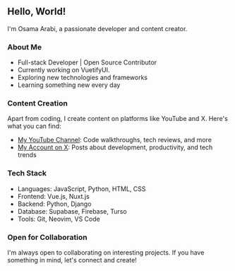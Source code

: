 ## Hello, World!

I'm Osama Arabi, a passionate developer and content creator.

### About Me

- Full-stack Developer | Open Source Contributor
- Currently working on VuetifyUI.
- Exploring new technologies and frameworks
- Learning something new every day

### Content Creation

Apart from coding, I create content on platforms like YouTube and X. Here's what you can find:

- [My YouTube Channel](https://www.youtube.com/@SudoerZero): Code walkthroughs, tech reviews, and more
- [My Account on X](https://twitter.com/@SudoerZero): Posts about development, productivity, and tech trends

### Tech Stack

- Languages: JavaScript, Python, HTML, CSS
- Frontend: Vue.js, Nuxt.js
- Backend: Python, Django
- Database: Supabase, Firebase, Turso
- Tools: Git, Neovim, VS Code

### Open for Collaboration

I'm always open to collaborating on interesting projects. If you have something in mind, let's connect and create!
